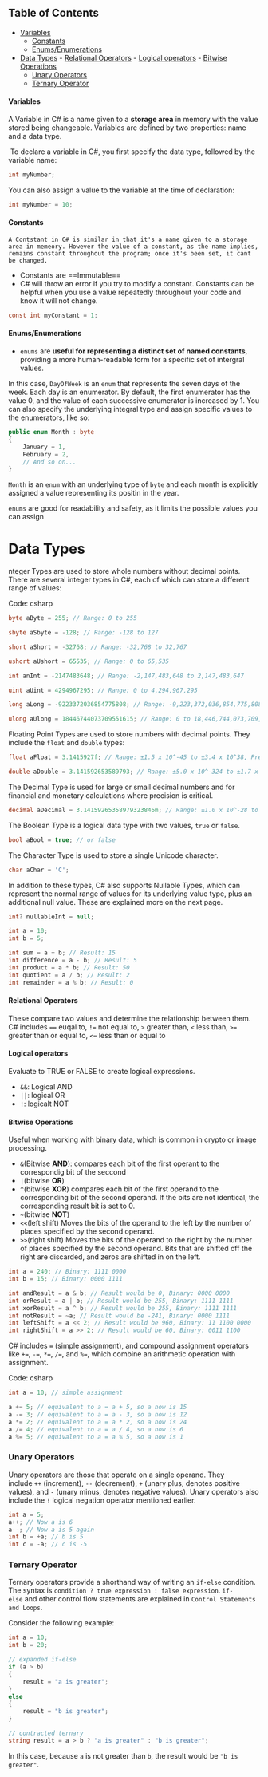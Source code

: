 ## Table of Contents

- [Variables](#Variables)
    - [Constants](#Constants)
    - [Enums/Enumerations](#Enums/Enumerations)
- [Data Types](#data\types)
      - [Relational Operators](#Relational\Operators)
      - [Logical operators](#Logical\operators)
      - [Bitwise Operations](#Bitwise\Operations)
    - [Unary Operators](#Unary\Operators)
    - [Ternary Operator](#Ternary\Operator)


#### Variables
A Variable in C# is a name given to a **storage area** in memory with the value stored being changeable. Variables are defined by two properties: name and a data type.

 To declare a variable in C#, you first specify the data type, followed by the variable name:

```csharp
int myNumber;
```

You can also assign a value to the variable at the time of declaration:

```csharp
int myNumber = 10;
```

#### Constants
	A Contstant in C# is similar in that it's a name given to a storage area in memeory. However the value of a constant, as the name implies, remains constant throughout the program; once it's been set, it cant be changed.
- Constants are ==Immutable==
- C# will throw an error if you try to modify a constant. Constants can be helpful when you use a value repeatedly throughout your code and know it will not change.
```C#
const int myConstant = 1;
```

#### Enums/Enumerations
- `enums` are **useful for representing a distinct set of named constants**, providing a more human-readable form for a specific set of intergral values.

In this case, `DayOfWeek` is an `enum` that represents the seven days of the week. Each day is an enumerator. By default, the first enumerator has the value 0, and the value of each successive enumerator is increased by 1. You can also specify the underlying integral type and assign specific values to the enumerators, like so:

```csharp
public enum Month : byte
{
    January = 1,
    February = 2,
    // And so on...
}
```

`Month` is an `enum` with an underlying type of `byte` and each month is explicitly assigned a value representing its positin in the year.

`enums` are good for readability and safety, as it limits the possible values you can assign

# Data Types
nteger Types are used to store whole numbers without decimal points. There are several integer types in C#, each of which can store a different range of values:

Code: csharp

```csharp
byte aByte = 255; // Range: 0 to 255

sbyte aSbyte = -128; // Range: -128 to 127

short aShort = -32768; // Range: -32,768 to 32,767

ushort aUshort = 65535; // Range: 0 to 65,535

int anInt = -2147483648; // Range: -2,147,483,648 to 2,147,483,647

uint aUint = 4294967295; // Range: 0 to 4,294,967,295

long aLong = -9223372036854775808; // Range: -9,223,372,036,854,775,808 to 9,223,372,036,854,775,807

ulong aUlong = 18446744073709551615; // Range: 0 to 18,446,744,073,709,551,615
```

Floating Point Types are used to store numbers with decimal points. They include the `float` and `double` types:


```csharp
float aFloat = 3.1415927f; // Range: ±1.5 x 10^-45 to ±3.4 x 10^38, Precision: 7 digits

double aDouble = 3.141592653589793; // Range: ±5.0 x 10^-324 to ±1.7 x 10^308, Precision: 15-16 digits
```

The Decimal Type is used for large or small decimal numbers and for financial and monetary calculations where precision is critical.


```csharp
decimal aDecimal = 3.14159265358979323846m; // Range: ±1.0 x 10^-28 to ±7.9 x 10^28, Precision: 28-29 
```

The Boolean Type is a logical data type with two values, `true` or `false`.

```csharp
bool aBool = true; // or false
```

The Character Type is used to store a single Unicode character.

```csharp
char aChar = 'C';
```

In addition to these types, C# also supports Nullable Types, which can represent the normal range of values for its underlying value type, plus an additional null value. These are explained more on the next page.

```csharp
int? nullableInt = null;
```

```csharp
int a = 10;
int b = 5;

int sum = a + b; // Result: 15
int difference = a - b; // Result: 5
int product = a * b; // Result: 50
int quotient = a / b; // Result: 2
int remainder = a % b; // Result: 0
```

#### Relational Operators
These compare two values and determine the relationship between them. C# includes `==` euqal to, `!=` not equal to, `>` greater than, `<` less than, `>=` greater than or equal to, `<=` less than or equal to 

#### Logical operators
Evaluate to TRUE or FALSE to create logical expressions. 

- `&&`: Logical AND
- `||`: logical OR
- `!`: logicalt NOT

#### Bitwise Operations
Useful when working with binary data, which is common in crypto or image processing.

- `&`(Bitwise **AND**): compares each bit of the first operant to the correspondig bit of the seccond
- `|`(bitwise **OR**)
- `^`(bitwise **XOR**) compares each bit of the first operand to the corresponding bit of the second operand. If the bits are not identical, the corresponding result bit is set to 0.
- `~`(bitwise **NOT**)
- `<<`(left shift) Moves the bits of the operand to the left by the number of places specified by the second operand. 
- `>>`(right shift) Moves the bits of the operand to the right by the number of places specified by the second operand. Bits that are shifted off the right are discarded, and zeros are shifted in on the left.

```csharp
int a = 240; // Binary: 1111 0000
int b = 15; // Binary: 0000 1111

int andResult = a & b; // Result would be 0, Binary: 0000 0000
int orResult = a | b; // Result would be 255, Binary: 1111 1111
int xorResult = a ^ b; // Result would be 255, Binary: 1111 1111
int notResult = ~a; // Result would be -241, Binary: 0000 1111
int leftShift = a << 2; // Result would be 960, Binary: 11 1100 0000
int rightShift = a >> 2; // Result would be 60, Binary: 0011 1100
```

C# includes `=` (simple assignment), and compound assignment operators like `+=`, `-=`, `*=`, `/=`, and `%=`, which combine an arithmetic operation with assignment.

Code: csharp

```csharp
int a = 10; // simple assignment

a += 5; // equivalent to a = a + 5, so a now is 15
a -= 3; // equivalent to a = a - 3, so a now is 12
a *= 2; // equivalent to a = a * 2, so a now is 24
a /= 4; // equivalent to a = a / 4, so a now is 6
a %= 5; // equivalent to a = a % 5, so a now is 1
```

### Unary Operators

Unary operators are those that operate on a single operand. They include `++` (increment), `--` (decrement), `+` (unary plus, denotes positive values), and `-` (unary minus, denotes negative values). Unary operators also include the `!` logical negation operator mentioned earlier.

```csharp
int a = 5;
a++; // Now a is 6
a--; // Now a is 5 again
int b = +a; // b is 5
int c = -a; // c is -5
```


### Ternary Operator

Ternary operators provide a shorthand way of writing an `if-else` condition. The syntax is `condition ? true expression : false expression`. `if-else` and other control flow statements are explained in `Control Statements and Loops`.

Consider the following example:

```csharp
int a = 10;
int b = 20;

// expanded if-else
if (a > b)
{
    result = "a is greater";
}
else
{
    result = "b is greater";
}

// contracted ternary
string result = a > b ? "a is greater" : "b is greater";
```

In this case, because `a` is not greater than `b`, the result would be `"b is greater"`.

